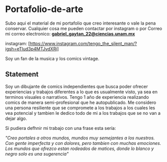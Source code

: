 # Portafolio-de-arte
Subo aqui el material de mi portafolio que creo interesante o vale la pena conservar. 
Cualquier cosa me pueden contactar por instagram o por Correo mi correo electronico:
**gabriel_gaytan_22@ciencias.unam.mx**

instagram: 
[https://www.instagram.com/tengo_the_silent_man/?igsh=eTlud3p4MTJvdXRi]

Soy un fan de la musica y los comics vintage. 

## Statement

Soy un dibujante de comics independientes que busca poder ofrecer experiencias y trabajos diferentes a lo que es 
usualmente visto, ya sea en terminos visuales o narrativos.
Tengo 1 año de experiencia realizando comics de manera semi-profesional que he autopublicado.
Me considero una persona resiliente que se compromete a los trabajos a los cuales les vea potencial 
y tambien le dedico todo de mi a los trabajos que se no van a dejar algo.

Si pudiera defhnir mi trabajo con una frase esta sería:

*"Creo portales a otros mundos, mundos muy semejantes a los nuestros. Con gente imperfecta y con dolores, pero  tambien con muchas emociones. Los mundos que ofrezco estan rodeados de matices, donde lo blanco y negro solo es una sugerencia"*



